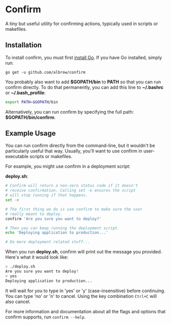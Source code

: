 # Confirm

A tiny but useful utility for confirming actions, typically
used in scripts or makefiles.

## Installation

To install confirm, you must first [install Go](https://golang.org/dl/).
If you have Go installed, simply run:

```
go get -u github.com/albrow/confirm
```

You probably also want to add __$GOPATH/bin__ to __PATH__ so
that you can run confirm directly. To do that permanently, you
can add this line to __~/.bashrc__ or __~/.bash_profile__:

```bash
export PATH=$GOPATH/bin
```

Alternatively, you can run confirm by specifying the full
path: __$GOPATH/bin/confirm__.

## Example Usage

You can run confirm directly from the command-line, but it wouldn't
be particularly useful that way. Usually, you'll want to use confirm
in user-executable scripts or makefiles.

For example, you might use confirm in a deployment script:

__deploy.sh__:
```bash
# Confirm will return a non-zero status code if it doesn't
# receive confirmation. Calling set -e ensures the script
# will stop running if that happens.
set -e

# The first thing we do is use confirm to make sure the user
# really meant to deploy.
confirm 'Are you sure you want to deploy?'

# Then you can keep running the deployment script.
echo 'Deploying application to production...'

# Do more deployment related stuff...
```

When you run __deploy.sh__, confirm will print out the message
you provided. Here's what it would look like:

```bash
> ./deploy.sh
Are you sure you want to deploy?
> yes
Deploying application to production...
```

It will wait for you to type in 'yes' or 'y' (case-insensitive)
before continuing. You can type 'no' or 'n' to cancel. Using
the key combination `Ctrl+C` will also cancel.

For more information and documentation about all the flags
and options that confirm supports, run `confirm --help`.
